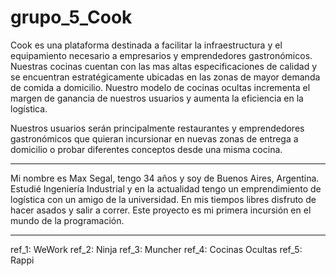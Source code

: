 # grupo_5_Cook

Cook es una plataforma destinada a facilitar la infraestructura y el equipamiento necesario a empresarios y emprendedores gastronómicos. Nuestras cocinas cuentan con las mas altas especificaciones de calidad y se encuentran estratégicamente ubicadas en las zonas de mayor demanda de comida a domicilio. Nuestro modelo de cocinas ocultas incrementa el margen de ganancia de nuestros usuarios y aumenta la eficiencia en la logística.

Nuestros usuarios serán principalmente restaurantes y emprendedores gastronómicos que quieran incursionar en nuevas zonas de entrega a domicilio o probar diferentes conceptos desde una misma cocina.

----------------------------------------------------------------------------------------------------------------------------------------------------
Mi nombre es Max Segal, tengo 34 años y soy de Buenos Aires, Argentina. Estudié Ingeniería Industrial y en la actualidad tengo un emprendimiento de logística con un amigo de la universidad. En mis tiempos libres disfruto de hacer asados y salir a correr. Este proyecto es mi primera incursión en el mundo de la programación.





----------------------------------------------------------------------------------------------------------------------------------------------------
ref_1: WeWork
ref_2: Ninja
ref_3: Muncher
ref_4: Cocinas Ocultas
ref_5: Rappi
